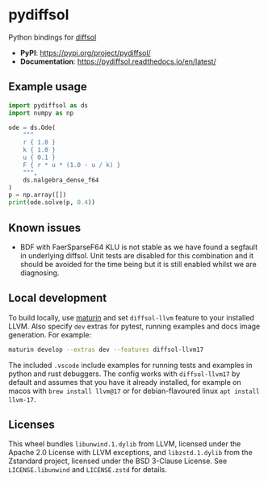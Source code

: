 # pydiffsol

Python bindings for [diffsol](https://github.com/martinjrobins/diffsol)

- **PyPI**: https://pypi.org/project/pydiffsol/
- **Documentation**: https://pydiffsol.readthedocs.io/en/latest/

## Example usage

```py
import pydiffsol as ds
import numpy as np

ode = ds.Ode(
    """
    r { 1.0 }
    k { 1.0 }
    u { 0.1 }
    F { r * u * (1.0 - u / k) }
    """,
    ds.nalgebra_dense_f64
)
p = np.array([])
print(ode.solve(p, 0.4))
```

## Known issues

- BDF with FaerSparseF64 KLU is not stable as we have found a segfault in
underlying diffsol. Unit tests are disabled for this combination and it should
be avoided for the time being but it is still enabled whilst we are diagnosing.

## Local development

To build locally, use [maturin](https://www.maturin.rs/installation.html) and
set `diffsol-llvm` feature to your installed LLVM. Also specify `dev` extras for
pytest, running examples and docs image generation. For example:

```sh
maturin develop --extras dev --features diffsol-llvm17
```

The included `.vscode` include examples for running tests and examples in
python and rust debuggers. The config works with `diffsol-llvm17` by default and
assumes that you have it already installed, for example on macos with
`brew install llvm@17` or for debian-flavoured linux `apt install llvm-17`.

## Licenses

This wheel bundles `libunwind.1.dylib` from LLVM, licensed under the Apache 2.0
License with LLVM exceptions, and `libzstd.1.dylib` from the Zstandard project,
licensed under the BSD 3-Clause License. See `LICENSE.libunwind` and
`LICENSE.zstd` for details.
